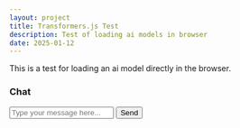 ```yaml
---
layout: project
title: Transformers.js Test
description: Test of loading ai models in browser
date: 2025-01-12
---
```


This is a test for loading an ai model directly in the browser. 

<div class="uk-container">
  <div class="uk-card uk-card-default uk-card-body uk-width-1-2@m">
    <h3 class="uk-card-title">Chat</h3>
    <div id="chatMessages" class="uk-height-medium uk-overflow-auto"></div>
    <form id="chatForm" class="uk-margin">
      <label for="chatInput"></label>
      <input class="uk-input" type="text" id="chatInput" placeholder="Type your message here...">
      <button class="uk-button uk-button-primary uk-margin-top" type="submit">Send</button>
    </form>
  </div>
</div>

<script type="module">
  document.getElementById('chatForm').addEventListener('submit', function(event) {
    event.preventDefault();
    const input = document.getElementById('chatInput');
    const message = input.value;
    input.value = '';

    // Append the user's message to the chat window
    const chatMessages = document.getElementById('chatMessages');
    const userMessageElement = document.createElement('div');
    userMessageElement.textContent = `User: ${message}`;
    chatMessages.appendChild(userMessageElement);

    // Dispatch the sendMessage event
    const sendMessageEvent = new CustomEvent('sendMessage', { detail: message });
    window.dispatchEvent(sendMessageEvent);
  });

  // Listen for the botResponse event to append the assistant's message
  window.addEventListener('receiveMessage', function(event) {
    const chatMessages = document.getElementById('chatMessages');
    const botMessageElement = document.createElement('div');
    botMessageElement.textContent = `Bot: ${event.response}`;
    chatMessages.appendChild(botMessageElement);
  });
  // Initialize the worker when the document is loaded
  window.addEventListener('DOMContentLoaded', function() {
    setupWorker();
  });
</script>

<script type="module" src="/assets/js/listener.js"></script>
